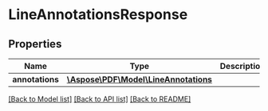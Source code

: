 # LineAnnotationsResponse

## Properties
Name | Type | Description | Notes
------------ | ------------- | ------------- | -------------
**annotations** | [**\Aspose\PDF\Model\LineAnnotations**](LineAnnotations.md) |  | [optional] 

[[Back to Model list]](../README.md#documentation-for-models) [[Back to API list]](../README.md#documentation-for-api-endpoints) [[Back to README]](../README.md)


